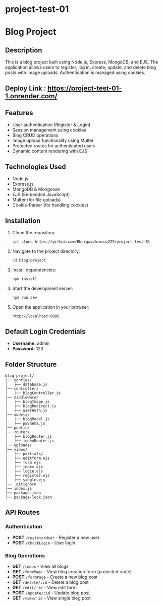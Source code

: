 # project-test-01

# Blog Project


## Description
This is a blog project built using Node.js, Express, MongoDB, and EJS. The application allows users to register, log in, create, update, and delete blog posts with image uploads. Authentication is managed using cookies.

## Deploy Link : https://project-test-01-1.onrender.com/

## Features
- User authentication (Register & Login)
- Session management using cookies
- Blog CRUD operations
- Image upload functionality using Multer
- Protected routes for authenticated users
- Dynamic content rendering with EJS

## Technologies Used
- Node.js
- Express.js
- MongoDB & Mongoose
- EJS (Embedded JavaScript)
- Multer (for file uploads)
- Cookie-Parser (for handling cookies)

## Installation

1. Clone the repository:
   ```sh
   git clone https://github.com/Bhargavbhimani229/project-test-01
   ```
2. Navigate to the project directory:
   ```sh
   cd blog-project
   ```
3. Install dependencies:
   ```sh
   npm install
   ```
4. Start the development server:
   ```sh
   npm run dev
   ```
5. Open the application in your browser:
   ```sh
   http://localhost:8095
   ```

## Default Login Credentials
- **Username:** admin
- **Password:** 123

## Folder Structure
```
blog-project/
│── configs/
│   ├── database.js
│── controller/
│   ├── blogController.js
│── middleware/
│   ├── blogImage.js
│   ├── blogRedirect.js
│   ├── userAuth.js
│── models/
│   ├── blogModel.js
│   ├── pwShema.js
│── public/
│── router/
│   ├── blogRouter.js
│   ├── indexRouter.js
│── uploads/
│── views/
│   ├── partials/
│   ├── editform.ejs
│   ├── form.ejs
│   ├── index.ejs
│   ├── login.ejs
│   ├── register.ejs
│   ├── single.ejs
│── .gitignore
│── index.js
│── package.json
│── package-lock.json
```

## API Routes

### Authentication
- **POST** `/registerUser` - Register a new user
- **POST** `/checkLogin` - User login

### Blog Operations
- **GET** `/index` - View all blogs
- **GET** `/formPage` - View blog creation form (protected route)
- **POST** `/formPage` - Create a new blog post
- **GET** `/delete/:id` - Delete a blog post
- **GET** `/edit/:id` - View edit form
- **POST** `/update/:id` - Update blog post
- **GET** `/view/:id` - View single blog post



